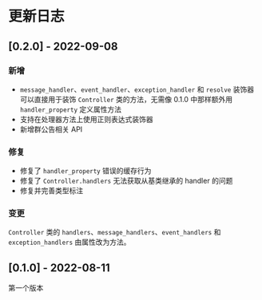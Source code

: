 # 更新日志
## [0.2.0] - 2022-09-08
### 新增

- `message_handler`、`event_handler`、`exception_handler` 和 `resolve` 装饰器可以直接用于装饰 `Controller` 类的方法，无需像 0.1.0 中那样额外用 `handler_property` 定义属性方法
- 支持在处理器方法上使用正则表达式装饰器
- 新增群公告相关 API

### 修复

- 修复了 `handler_property` 错误的缓存行为
- 修复了 `Controller.handlers` 无法获取从基类继承的 handler 的问题
- 修复并完善类型标注

### 变更

`Controller` 类的 `handlers`、`message_handlers`、`event_handlers` 和 `exception_handlers` 由属性改为方法。

## [0.1.0] - 2022-08-11

第一个版本
